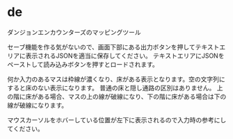 # de
 ダンジョンエンカウンターズのマッピングツール

セーブ機能を作る気がないので、画面下部にある出力ボタンを押してテキストエリアに表示されるJSONを適当に保存してください。
テキストエリアにJSONをペーストして読み込みボタンを押すとロードされます。

何か入力のあるマスは枠線が濃くなり、床がある表示となります。空の文字列にすると床のない表示になります。
普通の床と隠し通路の区別はありません。
上の階に床がある場合、マスの上の線が破線になり、下の階に床がある場合は下の線が破線になります。

マウスカーソルをホバーしている位置が左下に表示されるので入力時の参考にしてください。
